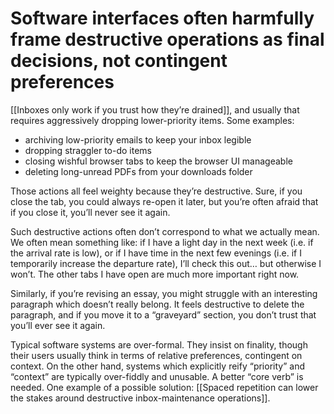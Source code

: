 # Software interfaces often harmfully frame destructive operations as final decisions, not contingent preferences

[[Inboxes only work if you trust how they’re drained]], and usually that requires aggressively dropping lower-priority items. Some examples:

- archiving low-priority emails to keep your inbox legible
- dropping straggler to-do items
- closing wishful browser tabs to keep the browser UI manageable
- deleting long-unread PDFs from your downloads folder

Those actions all feel weighty because they’re destructive. Sure, if you close the tab, you could always re-open it later, but you’re often afraid that if you close it, you’ll never see it again.

Such destructive actions often don’t correspond to what we actually mean. We often mean something like: if I have a light day in the next week (i.e. if the arrival rate is low), or if I have time in the next few evenings (i.e. if I temporarily increase the departure rate), I’ll check this out… but otherwise I won’t. The other tabs I have open are much more important right now.

Similarly, if you’re revising an essay, you might struggle with an interesting paragraph which doesn’t really belong. It feels destructive to delete the paragraph, and if you move it to a “graveyard” section, you don’t trust that you’ll ever see it again.

Typical software systems are over-formal. They insist on finality, though their users usually think in terms of relative preferences, contingent on context. On the other hand, systems which explicitly reify “priority” and “context” are typically over-fiddly and unusable. A better “core verb” is needed. One example of a possible solution: [[Spaced repetition can lower the stakes around destructive inbox-maintenance operations]].